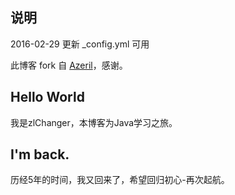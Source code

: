 ## 说明

2016-02-29  更新 _config.yml 可用

此博客 fork 自 [Azeril](http://azeril.me/)，感谢。

## Hello World

我是zlChanger，本博客为Java学习之旅。


## I'm back.

历经5年的时间，我又回来了，希望回归初心-再次起航。



